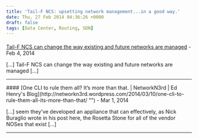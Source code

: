 ```yaml
---
title: 'Tail-F NCS: upsetting network management...in a good way.'
date: Thu, 27 Feb 2014 04:36:26 +0000
draft: false
tags: [Data Center, Routing, SDN]
---
```



#### 
[Tail-F NCS can change the way existing and future networks are managed](http://techfieldday.com/2014/tail-f-ncs-can-change-the-way-existing-and-future-networks-are-managed/ "") - <time datetime="2014-02-27 08:04:02">Feb 4, 2014</time>

\[…\] Tail-F NCS can change the way existing and future networks are managed \[…\]
<hr />
#### 
[One CLI to rule them all? It&#8217;s more than that. | NetworkN3rd | Ed Henry&#039;s Blog](http://networkn3rd.wordpress.com/2014/03/10/one-cli-to-rule-them-all-its-more-than-that/ "") - <time datetime="2014-03-10 09:31:29">Mar 1, 2014</time>

\[…\] seem they’ve developed an appliance that can effectively, as Nick Buraglio wrote in his post here, the Rosetta Stone for all of the vendor NOSes that exist \[…\]
<hr />
